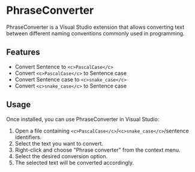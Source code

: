 # PhraseConverter

PhraseConverter is a Visual Studio extension that allows converting text between different naming conventions commonly used in programming.

## Features

- Convert Sentence to `<c>PascalCase</c>`
- Convert `<c>PascalCase</c>` to Sentence case
- Convert Sentence case to `<c>snake_case</c>`
- Convert `<c>snake_case</c>` to Sentence case


## Usage

Once installed, you can use PhraseConverter in Visual Studio:

1. Open a file containing `<c>PascalCase</c>`/`<c>snake_case</c>`/sentence identifiers.
2. Select the text you want to convert.
3. Right-click and choose "Phrase converter" from the context menu.
4. Select the desired conversion option.
5. The selected text will be converted accordingly.
